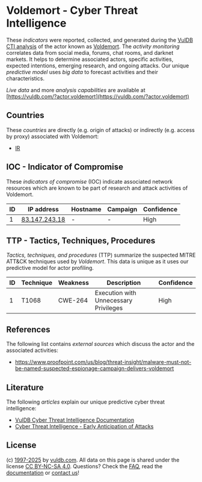 # Voldemort - Cyber Threat Intelligence

These _indicators_ were reported, collected, and generated during the [VulDB CTI analysis](https://vuldb.com/?kb.cti) of the actor known as [Voldemort](https://vuldb.com/?actor.voldemort). The _activity monitoring_ correlates data from social media, forums, chat rooms, and darknet markets. It helps to determine associated actors, specific activities, expected intentions, emerging research, and ongoing attacks. Our unique _predictive model_ uses _big data_ to forecast activities and their characteristics.

_Live data_ and more _analysis capabilities_ are available at [https://vuldb.com/?actor.voldemort](https://vuldb.com/?actor.voldemort)

## Countries

These _countries_ are directly (e.g. origin of attacks) or indirectly (e.g. access by proxy) associated with Voldemort:

* [IR](https://vuldb.com/?country.ir)

## IOC - Indicator of Compromise

These _indicators of compromise_ (IOC) indicate associated network resources which are known to be part of research and attack activities of Voldemort.

ID | IP address | Hostname | Campaign | Confidence
-- | ---------- | -------- | -------- | ----------
1 | [83.147.243.18](https://vuldb.com/?ip.83.147.243.18) | - | - | High

## TTP - Tactics, Techniques, Procedures

_Tactics, techniques, and procedures_ (TTP) summarize the suspected MITRE ATT&CK techniques used by _Voldemort_. This data is unique as it uses our predictive model for actor profiling.

ID | Technique | Weakness | Description | Confidence
-- | --------- | -------- | ----------- | ----------
1 | T1068 | CWE-264 | Execution with Unnecessary Privileges | High

## References

The following list contains _external sources_ which discuss the actor and the associated activities:

* https://www.proofpoint.com/us/blog/threat-insight/malware-must-not-be-named-suspected-espionage-campaign-delivers-voldemort

## Literature

The following _articles_ explain our unique predictive cyber threat intelligence:

* [VulDB Cyber Threat Intelligence Documentation](https://vuldb.com/?kb.cti)
* [Cyber Threat Intelligence - Early Anticipation of Attacks](https://www.scip.ch/en/?labs.20201022)

## License

(c) [1997-2025](https://vuldb.com/?kb.changelog) by [vuldb.com](https://vuldb.com/?kb.about). All data on this page is shared under the license [CC BY-NC-SA 4.0](https://creativecommons.org/licenses/by-nc-sa/4.0/). Questions? Check the [FAQ](https://vuldb.com/?kb.faq), read the [documentation](https://vuldb.com/?kb) or [contact us](https://vuldb.com/?contact)!

